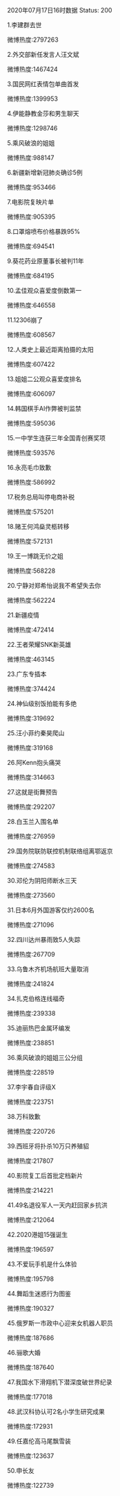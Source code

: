 2020年07月17日16时数据
Status: 200

1.李建群去世

微博热度:2797263

2.外交部新任发言人汪文斌

微博热度:1467424

3.国民网红表情包单曲首发

微博热度:1399953

4.伊能静教金莎和男生聊天

微博热度:1298746

5.乘风破浪的姐姐

微博热度:988147

6.新疆新增新冠肺炎确诊5例

微博热度:953466

7.电影院复映片单

微博热度:905395

8.口罩熔喷布价格暴跌95%

微博热度:694541

9.葵花药业原董事长被判11年

微博热度:684195

10.孟佳观众喜爱度倒数第一

微博热度:646558

11.12306崩了

微博热度:608567

12.人类史上最近距离拍摄的太阳

微博热度:607422

13.姐姐二公观众喜爱度排名

微博热度:606097

14.韩国棋手AI作弊被判监禁

微博热度:595036

15.一中学生连获三年全国青创赛奖项

微博热度:593576

16.永亮毛巾致歉

微博热度:586992

17.税务总局叫停电商补税

微博热度:575201

18.赌王何鸿燊灵柩转移

微博热度:572131

19.王一博跳无价之姐

微博热度:568228

20.宁静对郑希怡说我不希望失去你

微博热度:562224

21.新疆疫情

微博热度:472414

22.王者荣耀SNK新英雄

微博热度:463145

23.广东专插本

微博热度:374424

24.神仙级别饭拍能有多绝

微博热度:319692

25.汪小菲约秦昊爬山

微博热度:319168

26.阿Kenn抱头痛哭

微博热度:314663

27.这就是街舞预告

微博热度:292207

28.白玉兰入围名单

微博热度:276959

29.国务院联防联控机制联络组离鄂返京

微博热度:274583

30.邓伦为阴阳师断水三天

微博热度:273560

31.日本6月外国游客仅约2600名

微博热度:271096

32.四川达州暴雨致5人失踪

微博热度:267709

33.乌鲁木齐机场航班大量取消

微博热度:241824

34.扎克伯格连线福奇

微博热度:239338

35.迪丽热巴金属环编发

微博热度:238851

36.乘风破浪的姐姐三公分组

微博热度:228519

37.李宇春自评级X

微博热度:223751

38.万科致歉

微博热度:220726

39.西班牙将扑杀10万只养殖貂

微博热度:217807

40.影院复工后首批定档新片

微博热度:214221

41.49名退役军人一天内赶回家乡抗洪

微博热度:212064

42.2020港姐15强诞生

微博热度:196597

43.不爱玩手机是什么体验

微博热度:195798

44.舞蹈生迷惑行为图鉴

微博热度:190327

45.俄罗斯一市政中心迎来女机器人职员

微博热度:187686

46.骊歌大婚

微博热度:187640

47.我国水下滑翔机下潜深度破世界纪录

微博热度:177018

48.武汉科协认可2名小学生研究成果

微博热度:172931

49.任嘉伦高马尾飘雪装

微博热度:123637

50.申长友

微博热度:122739

